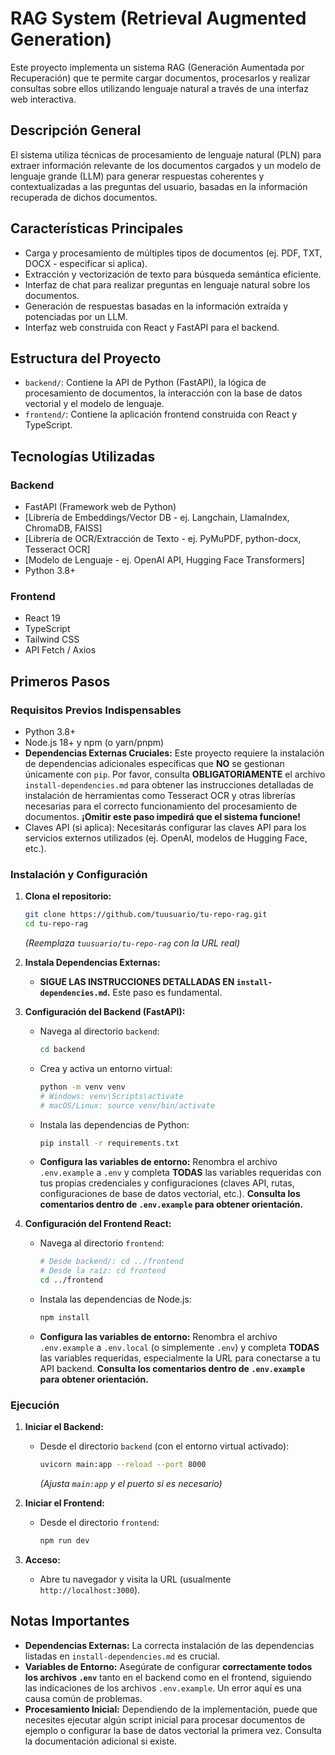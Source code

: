 # RAG System (Retrieval Augmented Generation)

Este proyecto implementa un sistema RAG (Generación Aumentada por Recuperación) que te permite cargar documentos, procesarlos y realizar consultas sobre ellos utilizando lenguaje natural a través de una interfaz web interactiva.

## Descripción General

El sistema utiliza técnicas de procesamiento de lenguaje natural (PLN) para extraer información relevante de los documentos cargados y un modelo de lenguaje grande (LLM) para generar respuestas coherentes y contextualizadas a las preguntas del usuario, basadas en la información recuperada de dichos documentos.

## Características Principales

-   Carga y procesamiento de múltiples tipos de documentos (ej. PDF, TXT, DOCX - especificar si aplica).
-   Extracción y vectorización de texto para búsqueda semántica eficiente.
-   Interfaz de chat para realizar preguntas en lenguaje natural sobre los documentos.
-   Generación de respuestas basadas en la información extraída y potenciadas por un LLM.
-   Interfaz web construida con React y FastAPI para el backend.

## Estructura del Proyecto

-   `backend/`: Contiene la API de Python (FastAPI), la lógica de procesamiento de documentos, la interacción con la base de datos vectorial y el modelo de lenguaje.
-   `frontend/`: Contiene la aplicación frontend construida con React y TypeScript.

## Tecnologías Utilizadas

### Backend
-   FastAPI (Framework web de Python)
-   [Librería de Embeddings/Vector DB - ej. Langchain, LlamaIndex, ChromaDB, FAISS]
-   [Librería de OCR/Extracción de Texto - ej. PyMuPDF, python-docx, Tesseract OCR]
-   [Modelo de Lenguaje - ej. OpenAI API, Hugging Face Transformers]
-   Python 3.8+

### Frontend
-   React 19
-   TypeScript
-   Tailwind CSS
-   API Fetch / Axios

## Primeros Pasos

### Requisitos Previos Indispensables

-   Python 3.8+
-   Node.js 18+ y npm (o yarn/pnpm)
-   **Dependencias Externas Cruciales:** Este proyecto requiere la instalación de dependencias adicionales específicas que **NO** se gestionan únicamente con `pip`. Por favor, consulta **OBLIGATORIAMENTE** el archivo `install-dependencies.md` para obtener las instrucciones detalladas de instalación de herramientas como Tesseract OCR y otras librerías necesarias para el correcto funcionamiento del procesamiento de documentos. **¡Omitir este paso impedirá que el sistema funcione!**
-   Claves API (si aplica): Necesitarás configurar las claves API para los servicios externos utilizados (ej. OpenAI, modelos de Hugging Face, etc.).

### Instalación y Configuración

1.  **Clona el repositorio:**
    ```bash
    git clone https://github.com/tuusuario/tu-repo-rag.git
    cd tu-repo-rag
    ```
    *(Reemplaza `tuusuario/tu-repo-rag` con la URL real)*

2.  **Instala Dependencias Externas:**
    *   **SIGUE LAS INSTRUCCIONES DETALLADAS EN `install-dependencies.md`.** Este paso es fundamental.

3.  **Configuración del Backend (FastAPI):**
    *   Navega al directorio `backend`:
        ```bash
        cd backend
        ```
    *   Crea y activa un entorno virtual:
        ```bash
        python -m venv venv
        # Windows: venv\Scripts\activate
        # macOS/Linux: source venv/bin/activate
        ```
    *   Instala las dependencias de Python:
        ```bash
        pip install -r requirements.txt
        ```
    *   **Configura las variables de entorno:** Renombra el archivo `.env.example` a `.env` y completa **TODAS** las variables requeridas con tus propias credenciales y configuraciones (claves API, rutas, configuraciones de base de datos vectorial, etc.). **Consulta los comentarios dentro de `.env.example` para obtener orientación.**

4.  **Configuración del Frontend React:**
    *   Navega al directorio `frontend`:
        ```bash
        # Desde backend/: cd ../frontend
        # Desde la raíz: cd frontend
        cd ../frontend
        ```
    *   Instala las dependencias de Node.js:
        ```bash
        npm install
        ```
    *   **Configura las variables de entorno:** Renombra el archivo `.env.example` a `.env.local` (o simplemente `.env`) y completa **TODAS** las variables requeridas, especialmente la URL para conectarse a tu API backend. **Consulta los comentarios dentro de `.env.example` para obtener orientación.**

### Ejecución

1.  **Iniciar el Backend:**
    *   Desde el directorio `backend` (con el entorno virtual activado):
        ```bash
        uvicorn main:app --reload --port 8000
        ```
        *(Ajusta `main:app` y el puerto si es necesario)*

2.  **Iniciar el Frontend:**
    *   Desde el directorio `frontend`:
        ```bash
        npm run dev
        ```

3.  **Acceso:**
    *   Abre tu navegador y visita la URL (usualmente `http://localhost:3000`).

## Notas Importantes

-   **Dependencias Externas:** La correcta instalación de las dependencias listadas en `install-dependencies.md` es crucial.
-   **Variables de Entorno:** Asegúrate de configurar **correctamente todos los archivos `.env`** tanto en el backend como en el frontend, siguiendo las indicaciones de los archivos `.env.example`. Un error aquí es una causa común de problemas.
-   **Procesamiento Inicial:** Dependiendo de la implementación, puede que necesites ejecutar algún script inicial para procesar documentos de ejemplo o configurar la base de datos vectorial la primera vez. Consulta la documentación adicional si existe.
